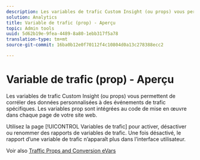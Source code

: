 ```yaml
---
description: Les variables de trafic Custom Insight (ou props) vous permettent de corréler des données personnalisées à des événements de trafic spécifiques. Les variables prop sont intégrées au code de mise en œuvre dans chaque page de votre site web.
solution: Analytics
title: Variable de trafic (prop) - Aperçu
topic: Admin tools
uuid: 5d62b19e-9fea-4489-8a80-1ebb317f5a78
translation-type: tm+mt
source-git-commit: 16ba0b12e0f70112f4c10804d0a13c278388ecc2

---
```



# Variable de trafic (prop) - Aperçu

Les variables de trafic Custom Insight (ou props) vous permettent de corréler des données personnalisées à des événements de trafic spécifiques. Les variables prop sont intégrées au code de mise en œuvre dans chaque page de votre site web.

Utilisez la page [!UICONTROL Variables de trafic] pour activer, désactiver ou renommer des rapports de variables de trafic. Une fois désactivé, le rapport d’une variable de trafic n’apparaît plus dans l’interface utilisateur.

Voir also [Traffic Props and Conversion eVars](/help/implement/analytics-terminology-basics/c-props-evars/props-evars.md)
